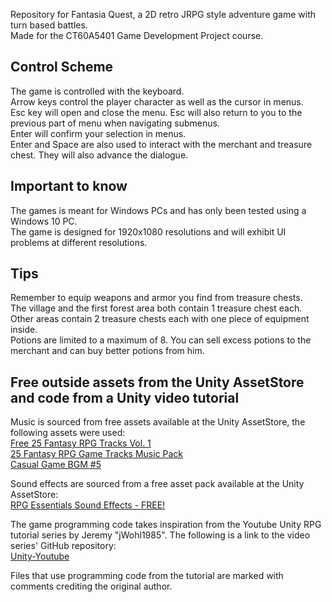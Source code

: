 Repository for Fantasia Quest, a 2D retro JRPG style adventure game with turn based battles.</br>
Made for the CT60A5401 Game Development Project course.

## Control Scheme
The game is controlled with the keyboard.</br>
Arrow keys control the player character as well as the cursor in menus.</br>
Esc key will open and close the menu. Esc will also return to you to the previous part of menu when navigating submenus.</br>
Enter will confirm your selection in menus.</br>
Enter and Space are also used to interact with the merchant and treasure chest. They will also advance the dialogue.</br>


## Important to know
The games is meant for Windows PCs and has only been tested using a Windows 10 PC.</br>
The game is designed for 1920x1080 resolutions and will exhibit UI problems at different resolutions.</br>


## Tips
Remember to equip weapons and armor you find from treasure chests.</br>
The village and the first forest area both contain 1 treasure chest each. Other areas contain 2 treasure chests each with one piece of equipment inside.</br>
Potions are limited to a maximum of 8. You can sell excess potions to the merchant and can buy better potions from him.</br>


## Free outside assets from the Unity AssetStore and code from a Unity video tutorial
Music is sourced from free assets available at the Unity AssetStore, the following assets were used:</br>
[Free 25 Fantasy RPG Tracks Vol. 1](https://assetstore.unity.com/packages/audio/music/free-25-fantasy-rpg-tracks-vol-1-275548)</br>
[25 Fantasy RPG Game Tracks Music Pack](https://assetstore.unity.com/packages/audio/music/25-fantasy-rpg-game-tracks-music-pack-240154)</br>
[Casual Game BGM #5](https://assetstore.unity.com/packages/audio/music/casual-game-bgm-5-135943)

Sound effects are sourced from a free asset pack available at the Unity AssetStore:</br>
[RPG Essentials Sound Effects - FREE!](https://assetstore.unity.com/packages/audio/sound-fx/rpg-essentials-sound-effects-free-227708)

The game programming code takes inspiration from the Youtube Unity RPG tutorial series by Jeremy "jWohl1985". The following is a link to the video series' GitHub repository:</br>
[Unity-Youtube](https://github.com/jWohl1985/Unity-Youtube)</br>

Files that use programming code from the tutorial are marked with comments crediting the original author.

